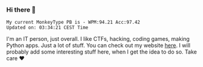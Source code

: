 ### Hi there 👋
<!-- PB START -->
```
My current MonkeyType PB is - WPM:94.21 Acc:97.42
Updated on: 03:34:21 CEST Time
```
<!-- PB END -->
I'm an IT person, just overall. I like CTFs, hacking, coding games, making Python apps. Just a lot of stuff.
You can check out my website [here](https://skill3472.github.io/).
I will probably add some interesting stuff here, when I get the idea to do so. Take care ❤️
